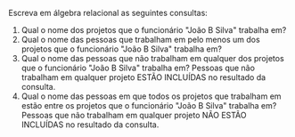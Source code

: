 Escreva em álgebra relacional as seguintes consultas:

1. Qual o nome dos projetos que o funcionário "João B Silva" trabalha em?<br>
1. Qual o nome das pessoas que trabalham em pelo menos um dos projetos que o funcionário "João B Silva" trabalha em?<br>
1. Qual o nome das pessoas que não trabalham em qualquer dos projetos que o funcionário "João B Silva" trabalha em? Pessoas que não trabalham em qualquer projeto ESTÃO INCLUÍDAS no resultado da consulta.<br>
1. Qual o nome das pessoas em que todos os projetos que trabalham em estão entre os projetos que o funcionário "João B Silva" trabalha em? Pessoas que não trabalham em qualquer projeto NÃO ESTÃO INCLUÍDAS no resultado da consulta.<br>
